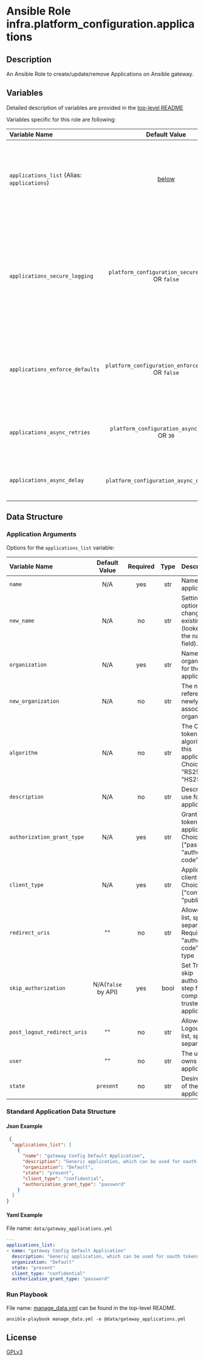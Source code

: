 # Ansible Role infra.platform_configuration.applications

## Description

An Ansible Role to create/update/remove Applications on Ansible gateway.

## Variables

Detailed description of variables are provided in the [top-level README](../../README.md)

Variables specific for this role are following:

| Variable Name                                         |                    Default Value                    | Required | Description                                                                                                                                                        |                                        |
|:------------------------------------------------------|:---------------------------------------------------:|:--------:|:-------------------------------------------------------------------------------------------------------------------------------------------------------------------|:--------------------------------------:|
| `applications_list` (Alias: `applications`)        |           [below](#application-arguments)           |   yes    | Data structure describing your applications entries described below. Alias: applications                                                                           | [more](../../README.md#data-variables) |
| `applications_secure_logging`   |  `platform_configuration_secure_logging` OR `false`  |    no    | Whether or not to include the sensitive Application role tasks in the log. Set this value to `True` if you will be providing your sensitive values from elsewhere. |
| `applications_enforce_defaults` | `platform_configuration_enforce_defaults` OR `false` |    no    | Whether or not to enforce default option values on only the applications role                                                                                      |
| `applications_async_retries`    |    `platform_configuration_async_retries` OR `30`    |    no    | This variable sets the number of retries to attempt for the role.                                                                                                  |
| `applications_async_delay`      |     `platform_configuration_async_delay` OR `1`      |    no    | This sets the delay between retries for the role.                                                                                                                  |

## Data Structure

### Application Arguments

Options for the `applications_list` variable:

| Variable Name               |    Default Value    | Required | Type | Description                                                                            |
|:----------------------------|:-------------------:|:--------:|:----:|:---------------------------------------------------------------------------------------|
| `name`                      |         N/A         |   yes    | str  | Name of application                                                                    |
| `new_name`                  |         N/A         |    no    | str  | Setting this option will change the existing name (looked up via the name field).      |
| `organization`              |         N/A         |   yes    | str  | Name of the organization for the application                                           |
| `new_organization`          |         N/A         |    no    | str  | The name or ID referencing newly associated organization                               |
| `algorithm`                 |         N/A         |    no    | str  | The OIDC token signing algorithm for this application. Choices: ["", "RS256", "HS256"] |
| `description`               |         N/A         |    no    | str  | Description to use for the application.                                                |
| `authorization_grant_type`  |         N/A         |   yes    | str  | Grant type for tokens in this application, Choices: ["password", "authorization-code"] |
| `client_type`               |         N/A         |   yes    | str  | Application client type. Choices: ["confidential", "public"]                           |
| `redirect_uris`             |         ""          |    no    | str  | Allowed urls list, space separated. Required with "authorization-code" grant type      |
| `skip_authorization`        | N/A(`false` by API) |   yes    | bool | Set True to skip authorization step for completely trusted applications.               |
| `post_logout_redirect_uris` |         ""          |    no    | str  | Allowed Post Logout URIs list, space separated.                                        |
| `user`                      |         ""          |    no    | str  | The user who owns this application.                                                    |
| `state`                     |      `present`      |    no    | str  | Desired state of the application.                                                      |

### Standard Application Data Structure

#### Json Example

```json
 {
  "applications_list": [
    {
      "name": "gateway Config Default Application",
      "description": "Generic application, which can be used for oauth tokens",
      "organization": "Default",
      "state": "present",
      "client_type": "confidential",
      "authorization_grant_type": "password"
    }
  ]
}
```

#### Yaml Example

File name: `data/gateway_applications.yml`

```yaml
---
applications_list:
- name: "gateway Config Default Application"
  description: "Generic application, which can be used for oauth tokens"
  organization: "Default"
  state: "present"
  client_type: "confidential"
  authorization_grant_type: "password"
```

### Run Playbook

File name: [manage_data.yml](../../README.md#example-ansible-playbook) can be found in the top-level README.

```shell
ansible-playbook manage_data.yml -e @data/gateway_applications.yml
```

## License

[GPLv3](https://github.com/ansible/aap-gateway/gateway_configuration_collection/COPYING)
